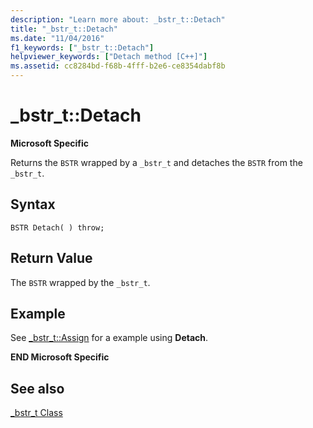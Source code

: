 ```yaml
---
description: "Learn more about: _bstr_t::Detach"
title: "_bstr_t::Detach"
ms.date: "11/04/2016"
f1_keywords: ["_bstr_t::Detach"]
helpviewer_keywords: ["Detach method [C++]"]
ms.assetid: cc8284bd-f68b-4fff-b2e6-ce8354dabf8b
---
```

# _bstr_t::Detach

**Microsoft Specific**

Returns the `BSTR` wrapped by a `_bstr_t` and detaches the `BSTR` from the `_bstr_t`.

## Syntax

```
BSTR Detach( ) throw;
```

## Return Value

The `BSTR` wrapped by the `_bstr_t`.

## Example

See [_bstr_t::Assign](../cpp/bstr-t-assign.md) for a example using **Detach**.

**END Microsoft Specific**

## See also

[_bstr_t Class](../cpp/bstr-t-class.md)
